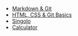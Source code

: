 * [Markdown & Git](https://Svetki.github.io/rsschool-cv/cv)
* [HTML, CSS & Git Basics](https://Svetki.github.io/rsschool-cv/)
* [Singolo](https://svetki.github.io/rsschool-cv/singolo/)
* [Calculator](https://svetki.github.io/rsschool-cv/calculator/)
